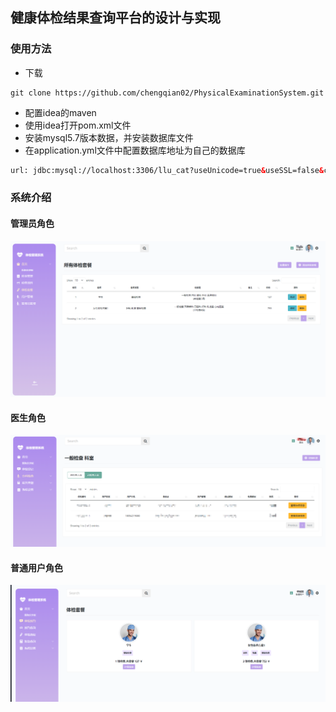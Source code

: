 ## 健康体检结果查询平台的设计与实现

### 使用方法

- 下载

```
git clone https://github.com/chengqian02/PhysicalExaminationSystem.git
```

- 配置idea的maven
- 使用idea打开pom.xml文件
- 安装mysql5.7版本数据，并安装数据库文件
- 在application.yml文件中配置数据库地址为自己的数据库

```xml
url: jdbc:mysql://localhost:3306/llu_cat?useUnicode=true&useSSL=false&characterEncoding=utf-8
```

### 系统介绍

#### 管理员角色

![image-20220728164432811](https://github.com/chengqian02/PhysicalExaminationSystem/raw/master/image/readme1.png)

#### 医生角色

![image-20220728164432811](https://github.com/chengqian02/PhysicalExaminationSystem/raw/master/image/readme2.png)

#### 普通用户角色

![image-20220728164220140](https://github.com/chengqian02/PhysicalExaminationSystem/raw/master/image/readme3.png)